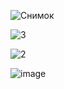 ![Снимок](https://github.com/jd361/sitekursovaya-/assets/134933776/898c8330-d29c-40da-b028-719aeab519f9)

![3](https://github.com/jd361/sitekursovaya-/assets/134933776/85fa0b53-ee7a-402b-bd9a-6647bffee771)


![2](https://github.com/jd361/sitekursovaya-/assets/134933776/c10432af-fc5e-4fdd-b72b-e74e9c136e36)


![image](https://github.com/jd361/sitekursovaya-/assets/134933776/fbab0336-5014-4844-bed7-dd7be808a3bc)
